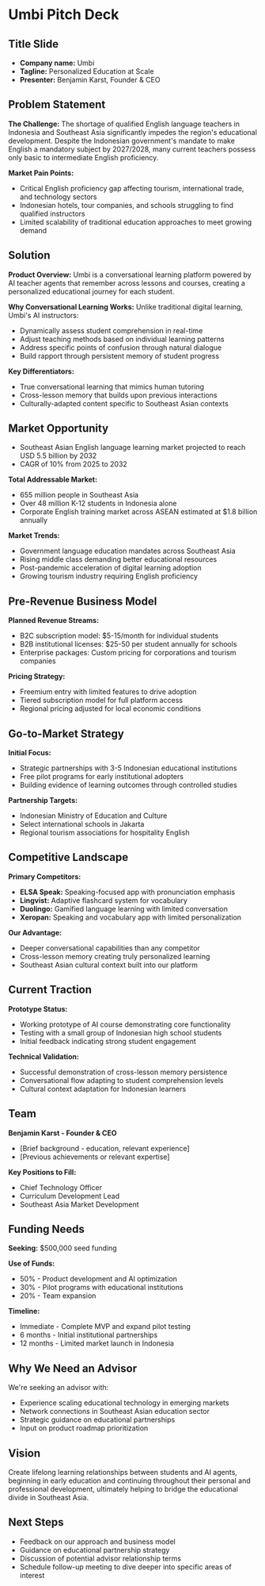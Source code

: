 # Umbi Pitch Deck

## Title Slide
- **Company name:** Umbi
- **Tagline:** Personalized Education at Scale
- **Presenter:** Benjamin Karst, Founder & CEO

## Problem Statement
**The Challenge:**
The shortage of qualified English language teachers in Indonesia and Southeast Asia significantly impedes the region's educational development. Despite the Indonesian government's mandate to make English a mandatory subject by 2027/2028, many current teachers possess only basic to intermediate English proficiency.

**Market Pain Points:**
- Critical English proficiency gap affecting tourism, international trade, and technology sectors
- Indonesian hotels, tour companies, and schools struggling to find qualified instructors
- Limited scalability of traditional education approaches to meet growing demand

## Solution
**Product Overview:**
Umbi is a conversational learning platform powered by AI teacher agents that remember across lessons and courses, creating a personalized educational journey for each student.

**Why Conversational Learning Works:**
Unlike traditional digital learning, Umbi's AI instructors:
- Dynamically assess student comprehension in real-time
- Adjust teaching methods based on individual learning patterns
- Address specific points of confusion through natural dialogue
- Build rapport through persistent memory of student progress

**Key Differentiators:**
- True conversational learning that mimics human tutoring
- Cross-lesson memory that builds upon previous interactions
- Culturally-adapted content specific to Southeast Asian contexts

## Market Opportunity
- Southeast Asian English language learning market projected to reach USD 5.5 billion by 2032
- CAGR of 10% from 2025 to 2032

**Total Addressable Market:**
- 655 million people in Southeast Asia
- Over 48 million K-12 students in Indonesia alone
- Corporate English training market across ASEAN estimated at $1.8 billion annually

**Market Trends:**
- Government language education mandates across Southeast Asia
- Rising middle class demanding better educational resources
- Post-pandemic acceleration of digital learning adoption
- Growing tourism industry requiring English proficiency

## Pre-Revenue Business Model
**Planned Revenue Streams:**
- B2C subscription model: $5-15/month for individual students
- B2B institutional licenses: $25-50 per student annually for schools
- Enterprise packages: Custom pricing for corporations and tourism companies

**Pricing Strategy:**
- Freemium entry with limited features to drive adoption
- Tiered subscription model for full platform access
- Regional pricing adjusted for local economic conditions

## Go-to-Market Strategy
**Initial Focus:**
- Strategic partnerships with 3-5 Indonesian educational institutions
- Free pilot programs for early institutional adopters
- Building evidence of learning outcomes through controlled studies

**Partnership Targets:**
- Indonesian Ministry of Education and Culture
- Select international schools in Jakarta
- Regional tourism associations for hospitality English

## Competitive Landscape
**Primary Competitors:**
- **ELSA Speak:** Speaking-focused app with pronunciation emphasis
- **Lingvist:** Adaptive flashcard system for vocabulary
- **Duolingo:** Gamified language learning with limited conversation
- **Xeropan:** Speaking and vocabulary app with limited personalization

**Our Advantage:**
- Deeper conversational capabilities than any competitor
- Cross-lesson memory creating truly personalized learning
- Southeast Asian cultural context built into our platform

## Current Traction
**Prototype Status:**
- Working prototype of AI course demonstrating core functionality
- Testing with a small group of Indonesian high school students
- Initial feedback indicating strong student engagement

**Technical Validation:**
- Successful demonstration of cross-lesson memory persistence
- Conversational flow adapting to student comprehension levels
- Cultural context adaptation for Indonesian learners

## Team
**Benjamin Karst - Founder & CEO**
- [Brief background - education, relevant experience]
- [Previous achievements or relevant expertise]

**Key Positions to Fill:**
- Chief Technology Officer
- Curriculum Development Lead
- Southeast Asia Market Development

## Funding Needs
**Seeking:** $500,000 seed funding

**Use of Funds:**
- 50% - Product development and AI optimization
- 30% - Pilot programs with educational institutions
- 20% - Team expansion

**Timeline:**
- Immediate - Complete MVP and expand pilot testing
- 6 months - Initial institutional partnerships
- 12 months - Limited market launch in Indonesia

## Why We Need an Advisor
We're seeking an advisor with:
- Experience scaling educational technology in emerging markets
- Network connections in Southeast Asian education sector
- Strategic guidance on educational partnerships
- Input on product roadmap prioritization

## Vision
Create lifelong learning relationships between students and AI agents, beginning in early education and continuing throughout their personal and professional development, ultimately helping to bridge the educational divide in Southeast Asia.

## Next Steps
- Feedback on our approach and business model
- Guidance on educational partnership strategy
- Discussion of potential advisor relationship terms
- Schedule follow-up meeting to dive deeper into specific areas of interest